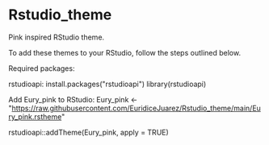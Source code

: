 # Rstudio_theme

Pink inspired RStudio theme.

To add these themes to your RStudio, follow the steps outlined below.

Required packages:

rstudioapi: install.packages("rstudioapi")
library(rstudioapi)

Add Eury_pink to RStudio:
Eury_pink <- "https://raw.githubusercontent.com/EuridiceJuarez/Rstudio_theme/main/Eury_pink.rstheme"

rstudioapi::addTheme(Eury_pink, apply = TRUE)
